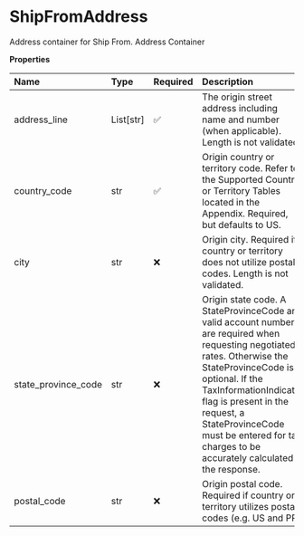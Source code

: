 # ShipFromAddress

Address container for Ship From. Address Container

**Properties**

| Name                | Type      | Required | Description                                                                                                                                                                                                                                                                                                                 |
| :------------------ | :-------- | :------- | :-------------------------------------------------------------------------------------------------------------------------------------------------------------------------------------------------------------------------------------------------------------------------------------------------------------------------- |
| address_line        | List[str] | ✅       | The origin street address including name and number (when applicable). Length is not validated.                                                                                                                                                                                                                             |
| country_code        | str       | ✅       | Origin country or territory code. Refer to the Supported Country or Territory Tables located in the Appendix. Required, but defaults to US.                                                                                                                                                                                 |
| city                | str       | ❌       | Origin city. Required if country or territory does not utilize postal codes. Length is not validated.                                                                                                                                                                                                                       |
| state_province_code | str       | ❌       | Origin state code. A StateProvinceCode and valid account number are required when requesting negotiated rates. Otherwise the StateProvinceCode is optional. If the TaxInformationIndicator flag is present in the request, a StateProvinceCode must be entered for tax charges to be accurately calculated in the response. |
| postal_code         | str       | ❌       | Origin postal code. Required if country or territory utilizes postal codes (e.g. US and PR).                                                                                                                                                                                                                                |

<!-- This file was generated by liblab | https://liblab.com/ -->
